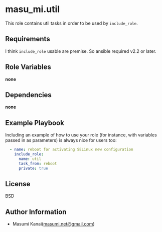 masu_mi.util
=========

This role contains util tasks in order to be used by `include_role`.

Requirements
------------

I think `include_role` usable are premise.
So ansible  required v2.2 or later.

Role Variables
--------------

**none**

Dependencies
------------

**none**

Example Playbook
----------------

Including an example of how to use your role (for instance, with variables passed in as parameters) is always nice for users too:

```yaml
  - name: reboot for activating SELinux new configuration
    include_role:
      name: util
      task_from: reboot
      private: true
```

License
-------

BSD

Author Information
------------------

* Masumi Kanai(masumi.net@gmail.com)
